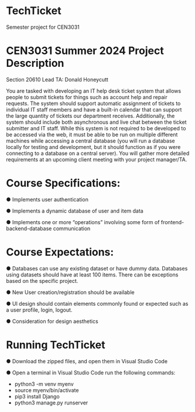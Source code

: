 # TechTicket
Semester project for CEN3031

# CEN3031 Summer 2024 Project Description
Section 20610
Lead TA: Donald Honeycutt

You are tasked with developing an IT help desk ticket system that allows people to submit
tickets for things such as account help and repair requests. The system should support
automatic assignment of tickets to individual IT staff members and have a built-in calendar that
can support the large quantity of tickets our department receives. Additionally, the system
should include both asynchronous and live chat between the ticket submitter and IT staff.
While this system is not required to be developed to be accessed via the web, it must be able to
be run on multiple different machines while accessing a central database (you will run a
database locally for testing and development, but it should function as if you were connecting to
a database on a central server). You will gather more detailed requirements at an upcoming
client meeting with your project manager/TA.

# Course Specifications:

● Implements user authentication

● Implements a dynamic database of user and item data

● Implements one or more “operations” involving some form of frontend-backend-database
communication

# Course Expectations:

● Databases can use any existing dataset or have dummy data. Databases using datasets
should have at least 100 items. There can be exceptions based on the specific project.

● New User creation/registration should be available

● UI design should contain elements commonly found or expected such as a user profile,
login, logout.

● Consideration for design aesthetics

# Running TechTicket
● Download the zipped files, and open them in Visual Studio Code

● Open a terminal in Visual Studio Code run the following commands:

- python3 -m venv myenv
- source myenv/bin/activate
- pip3 install Django
- python3 manage.py runserver
